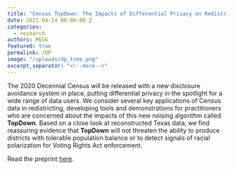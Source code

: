 ```yaml
---
title: "Census TopDown: The Impacts of Differential Privacy on Redistricting"
date: 2021-04-14 00:00:00 Z
categories:
  - research
authors: MGGG
featured: true
permalink: /DP
image: "/uploads/dp_tree.png"
excerpt_separator: "<!--more-->"
---
```


The 2020 Decennial Census will be released with a new disclosure avoidance system in place, putting 
differential privacy in the spotlight for a wide range of data users.  We consider several key 
applications of Census data in redistricting, developing tools and demonstrations for practitioners 
who are concerned about the impacts of this new noising algorithm called **TopDown**.  Based on a close 
look at reconstructed Texas data, we find reassuring evidence that **TopDown** will not threaten the 
ability to produce districts with tolerable population balance or to detect signals of racial 
polarization for Voting Rights Act enforcement.

Read the preprint [here](/DP.pdf).
